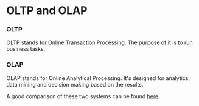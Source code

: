 # OLTP and OLAP

### OLTP

OLTP stands for Online Transaction Processing. The purpose of it is to run business tasks.

### OLAP

OLAP stands for Online Analytical Processing. It's designed for analytics, data mining and decision making based on the results.

A good comparison of these two systems can be found [here](http://datawarehouse4u.info/OLTP-vs-OLAP.html).
